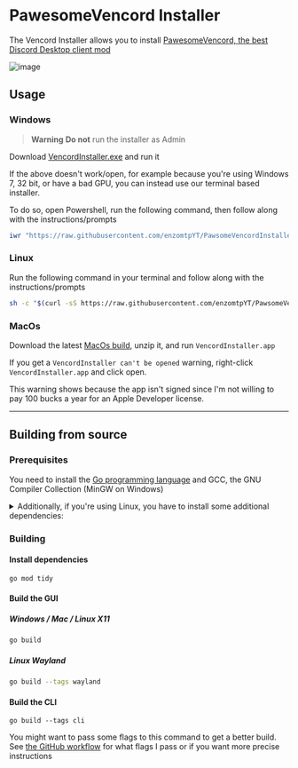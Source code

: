 # PawesomeVencord Installer

The Vencord Installer allows you to install [PawesomeVencord, the best Discord Desktop client mod](https://github.com/enzomtpYT/PawsomeVencord)

![image](https://user-images.githubusercontent.com/45497981/226734476-5fb42420-844d-4e27-ae06-4799118e086e.png)

## Usage

### Windows

> **Warning**
**Do not** run the installer as Admin

Download [VencordInstaller.exe](https://github.com/enzomtpYT/PawsomeVencordInstaller/releases/latest/download/VencordInstaller.exe) and run it

If the above doesn't work/open, for example because you're using Windows 7, 32 bit, or have a bad GPU, you can instead use our terminal based installer.

To do so, open Powershell, run the following command, then follow along with the instructions/prompts

```ps1
iwr "https://raw.githubusercontent.com/enzomtpYT/PawsomeVencordInstaller/main/install.ps1" -UseBasicParsing | iex
```

### Linux

Run the following command in your terminal and follow along with the instructions/prompts

```sh
sh -c "$(curl -sS https://raw.githubusercontent.com/enzomtpYT/PawsomeVencordInstaller/main/install.sh)"
```

### MacOs

Download the latest [MacOs build](https://github.com/enzomtpYT/PawsomeVencordInstaller/releases/latest/download/VencordInstaller.MacOS.zip), unzip it, and run `VencordInstaller.app` 

If you get a `VencordInstaller can't be opened` warning, right-click `VencordInstaller.app` and click open.

This warning shows because the app isn't signed since I'm not willing to pay 100 bucks a year for an Apple Developer license.

___

## Building from source

### Prerequisites 

You need to install the [Go programming language](https://go.dev/doc/install) and GCC, the GNU Compiler Collection (MinGW on Windows)

<details>
<summary>Additionally, if you're using Linux, you have to install some additional dependencies:</summary>

#### Base dependencies
```sh
apt install -y pkg-config libsdl2-dev libglx-dev libgl1-mesa-dev
```

#### X11 dependencies
```sh
apt install -y xorg-dev
```

#### Wayland dependencies
```sh
apt install -y libwayland-dev libxkbcommon-dev wayland-protocols extra-cmake-modules
```

</details>

### Building

#### Install dependencies

```sh
go mod tidy
```

#### Build the GUI

##### Windows / Mac / Linux X11
```sh
go build
```

##### Linux Wayland
```sh
go build --tags wayland
```

#### Build the CLI
```
go build --tags cli
```

You might want to pass some flags to this command to get a better build.
See [the GitHub workflow](https://github.com/enzomtpYT/PawsomeVencordInstaller/blob/main/.github/workflows/release.yml) for what flags I pass or if you want more precise instructions
